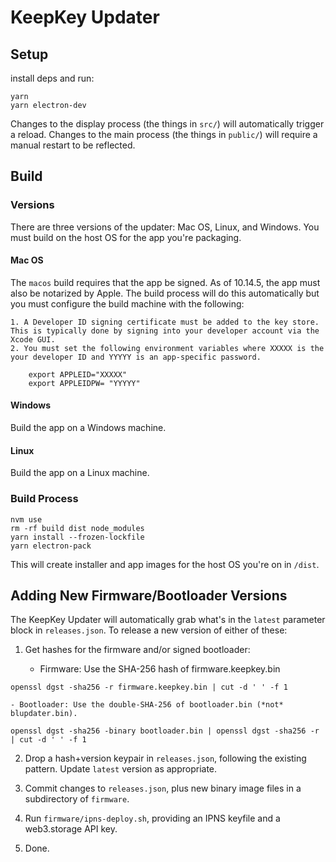 # KeepKey Updater

## Setup
install deps and run:

```
yarn
yarn electron-dev
```

Changes to the display process (the things in `src/`) will automatically trigger a reload. Changes
to the main process (the things in `public/`) will require a manual restart to be reflected.

## Build

### Versions

There are three versions of the updater: Mac OS, Linux, and Windows. You must build on the host OS for the app you're packaging. 

#### Mac OS

The `macos` build requires that the app be signed. As of 10.14.5, the app must also be notarized by Apple. The build process will do this automatically but you must configure the build machine with the following:

	1. A Developer ID signing certificate must be added to the key store. This is typically done by signing into your developer account via the Xcode GUI.
	2. You must set the following environment variables where XXXXX is the your developer ID and YYYYY is an app-specific password.

		export APPLEID="XXXXX"
		export APPLEIDPW= "YYYYY"

#### Windows

Build the app on a Windows machine.

#### Linux

Build the app on a Linux machine.


### Build Process

```
nvm use
rm -rf build dist node_modules
yarn install --frozen-lockfile
yarn electron-pack
```

This will create installer and app images for the host OS you're on in `/dist`.

## Adding New Firmware/Bootloader Versions

The KeepKey Updater will automatically grab what's in the `latest` parameter block in `releases.json`. To release a new version of either of these:

1) Get hashes for the firmware and/or signed bootloader:

    - Firmware: Use the SHA-256 hash of firmware.keepkey.bin
```
openssl dgst -sha256 -r firmware.keepkey.bin | cut -d ' ' -f 1
```

    - Bootloader: Use the double-SHA-256 of bootloader.bin (*not* blupdater.bin).

```
openssl dgst -sha256 -binary bootloader.bin | openssl dgst -sha256 -r | cut -d ' ' -f 1
```

2) Drop a hash+version keypair in `releases.json`, following the existing pattern. Update `latest` version as appropriate.

3) Commit changes to `releases.json`, plus new binary image files in a subdirectory of `firmware`.

4) Run `firmware/ipns-deploy.sh`, providing an IPNS keyfile and a web3.storage API key.

5) Done.
